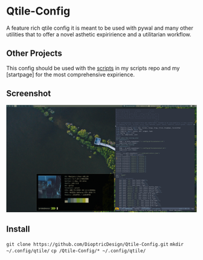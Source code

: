 # Qtile-Config
A feature rich qtile config it is meant to be used with pywal and many other utilities that to offer a novel asthetic expiririence and a utilitarian workflow. 
## Other Projects
This config should be used with the [scripts](https://github.com/DioptricDesign/scripts) in my scripts repo and my [startpage] for the most comprehensive expirience.
## Screenshot
![qtile config](screens/2020-08-23-131058_1920x1080_scrot.png)
## Install
`git clone https://github.com/DioptricDesign/Qtile-Config.git`
`mkdir ~/.config/qtile/`
`cp /Qtile-Config/* ~/.config/qtile/`
